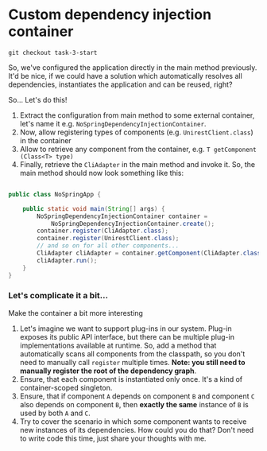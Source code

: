 # Custom dependency injection container

`git checkout task-3-start`

So, we've configured the application directly in the main method previously.
It'd be nice, if we could have a solution which automatically resolves all
dependencies, instantiates the application and can be reused, right?

So... Let's do this!

1. Extract the configuration from main method to some external container,
   let's name it e.g. `NoSpringDependencyInjectionContainer`.
2. Now, allow registering types of components (e.g. `UnirestClient.class`)
   in the container
3. Allow to retrieve any component from the container, e.g. `T getComponent
   (Class<T> type)`
4. Finally, retrieve the `CliAdapter` in the main method and invoke it. So,
   the main method should now look something like this:

```java

public class NoSpringApp {

    public static void main(String[] args) {
        NoSpringDependencyInjectionContainer container =
            NoSpringDependencyInjectionContainer.create();
        container.register(CliAdapter.class);
        container.register(UnirestClient.class);
        // and so on for all other components...
        CliAdapter cliAdapter = container.getComponent(CliAdapter.class);
        cliAdapter.run();
    }
}
```

### Let's complicate it a bit...

Make the container a bit more interesting

1. Let's imagine we want to support plug-ins in our system. Plug-in exposes
   its public API interface, but there can be multiple plug-in
   implementations available at runtime. So, add a method that automatically
   scans all components from the classpath, so you don't need to manually
   call `register` multiple times. **Note: you still need to manually register
   the root of the dependency graph**.
2. Ensure, that each component is instantiated only once. It's a kind of
   container-scoped singleton.
3. Ensure, that if component `A` depends on component `B` and component `C`
   also depends on component `B`, then **exactly the same** instance of `B` is
   used by both `A` and `C`.
4. Try to cover the scenario in which some component wants to receive new
   instances of its dependencies. How could you do that? Don't need to write
   code this time, just share your thoughts with me.
